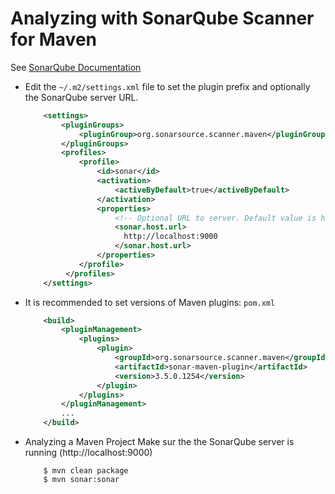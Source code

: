 # Analyzing with SonarQube Scanner for Maven

See [SonarQube Documentation](https://docs.sonarqube.org/display/SCAN/Analyzing+with+SonarQube+Scanner+for+Maven)

* Edit the `~/.m2/settings.xml` file to set the plugin prefix and optionally the
SonarQube server URL.
    ```xml
        <settings>
            <pluginGroups>
                <pluginGroup>org.sonarsource.scanner.maven</pluginGroup>
            </pluginGroups>
            <profiles>
                <profile>
                    <id>sonar</id>
                    <activation>
                        <activeByDefault>true</activeByDefault>
                    </activation>
                    <properties>
                        <!-- Optional URL to server. Default value is http://localhost:9000 -->
                        <sonar.host.url>
                          http://localhost:9000
                        </sonar.host.url>
                    </properties>
                </profile>
             </profiles>
        </settings>
    ```

* It is recommended to set versions of Maven plugins: `pom.xml`
    ```xml
        <build>
            <pluginManagement>
                <plugins>
                    <plugin>
                        <groupId>org.sonarsource.scanner.maven</groupId>
                        <artifactId>sonar-maven-plugin</artifactId>
                        <version>3.5.0.1254</version>
                    </plugin>
                </plugins>
            </pluginManagement>
            ...
        </build>
    ```

* Analyzing a Maven Project
    Make sur the the SonarQube server is running (http://localhost:9000)
    ```
        $ mvn clean package
        $ mvn sonar:sonar
    ```
